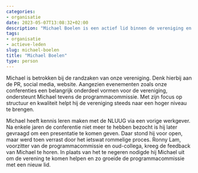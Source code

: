 ```yaml
---
categories:
- organisatie
date: 2023-05-07T13:08:32+02:00
description: "Michael Boelen is een actief lid binnen de vereniging en ondersteunt de programmacommissie, verzorgt de social media de website. Lees meer over Michael op deze pagina."
tags:
- organisatie
- actieve-leden
slug: michael-boelen
title: "Michael Boelen"
type: person
---
```


Michael is betrokken bij de randzaken van onze vereniging. Denk hierbij aan de PR, social media, website. Aangezien evenementen zoals onze conferenties een belangrijk onderdeel vormen voor de vereniging, ondersteunt Michael tevens de programmacommissie. Met zijn focus op structuur en kwaliteit helpt hij de vereniging steeds naar een hoger niveau te brengen.

Michael heeft kennis leren maken met de NLUUG via een vorige werkgever. Na enkele jaren de conferentie niet meer te hebben bezocht is hij later gevraagd om een presentatie te komen geven. Daar stond hij voor open, maar werd toen verrast door het ietswat rommelige proces. Ronny Lam, voorzitter van de programmacommissie en oud-collega, kreeg de feedback van Michael te horen. In plaats van het te negeren nodigde hij Michael uit om de verening te komen helpen en zo groeide de programmacommissie met een nieuw lid.

